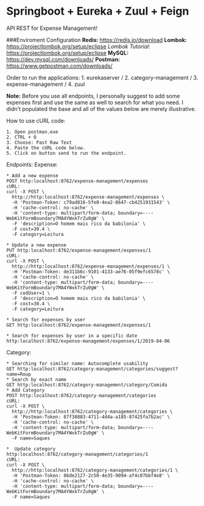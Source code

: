 # Springboot + Eureka + Zuul + Feign

API REST for Expense Management!

###Enviroment Configuration
<b>Redis: </b>  https://redis.io/download
<b>Lombok: </b> https://projectlombok.org/setup/eclipse
<i>Lombok Tutorial: </i> https://projectlombok.org/setup/eclipse
<b>MySQL: </b> https://dev.mysql.com/downloads/
<b>Postman: </b> https://www.getpostman.com/downloads/

Order to run the applications: 1. eurekaserver / 2. category-management / 3. expense-management / 4. zuul

<b>Note:</b> Before you use all endpoints, I personally suggest to add some expenses first and use the same as well to search for what you need.
I didn't populated the base and all of the values below are merely illustrative. 

How to use cURL code:
```
1. Open postman.exe
2. CTRL + O
3. Choose: Past Raw Text
4. Paste the cURL code below.
5. Click on button send to run the endpoint.
```

Endpoints:
Expense:
```
* Add a new expense
POST http:localhost:8762/expense-management/expenses
cURL:
curl -X POST \
  http://http:localhost:8762/expense-management/expenses \
  -H 'Postman-Token: c79ad816-5fe0-4ea2-8647-cb4251931543' \
  -H 'cache-control: no-cache' \
  -H 'content-type: multipart/form-data; boundary=----WebKitFormBoundary7MA4YWxkTrZu0gW' \
  -F 'description=O homem mais rico da babilonia' \
  -F cost=30.4 \
  -F category=Leitura

* Update a new expense
PUT http:localhost:8762/expense-management/expenses/1
cURL:
curl -X POST \
  http://http:localhost:8762/expense-management/expenses/1 \
  -H 'Postman-Token: de311b6c-9101-4133-ae76-05f9efc6578c' \
  -H 'cache-control: no-cache' \
  -H 'content-type: multipart/form-data; boundary=----WebKitFormBoundary7MA4YWxkTrZu0gW' \
  -F codUser=1 \
  -F 'description=O homem mais rico da babilonia' \
  -F cost=30.4 \
  -F category=Leitura

* Search for expenses by user
GET http:localhost:8762/expense-management/expenses/1

* Search for expenses by user in a specific date
http:localhost:8762/expense-management/expenses/1/2019-04-06
```



Category:
```
* Searching for similar name: Autocomplete usability
GET http:localhost:8762/category-management/categories/suggest?name=Roup
* Search by exact name  
GET http:localhost:8762/category-management/category/Comida
* Add Category
POST http:localhost:8762/category-management/categories
cURL: 
curl -X POST \
  http://http:localhost:8762/category-management/categories \
  -H 'Postman-Token: 87f38883-4711-4d4a-a185-87425fa7b2ac' \
  -H 'cache-control: no-cache' \
  -H 'content-type: multipart/form-data; boundary=----WebKitFormBoundary7MA4YWxkTrZu0gW' \
  -F name=Saques

*  Update category
http:localhost:8762/category-management/categories/1
cURL:
curl -X POST \
  http://http:localhost:8762/category-management/categories/1 \
  -H 'Postman-Token: 86de2127-2c50-4e35-9094-af4c07bbf4e8' \
  -H 'cache-control: no-cache' \
  -H 'content-type: multipart/form-data; boundary=----WebKitFormBoundary7MA4YWxkTrZu0gW' \
  -F name=Saques
```

